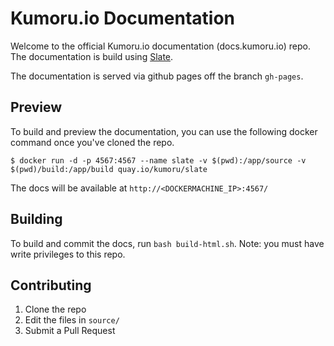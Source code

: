 # Kumoru.io Documentation

Welcome to the official Kumoru.io documentation (docs.kumoru.io) repo. The documentation is build using [Slate](https://github.com/tripit/slate).

The documentation is served via github pages off the branch `gh-pages`.

## Preview

To build and preview the documentation, you can use the following docker command once you've cloned the repo.

```shell
$ docker run -d -p 4567:4567 --name slate -v $(pwd):/app/source -v $(pwd)/build:/app/build quay.io/kumoru/slate
```

The docs will be available at `http://<DOCKERMACHINE_IP>:4567/`

## Building
To build and commit the docs, run `bash build-html.sh`. Note: you must have write privileges to this repo.

## Contributing
1. Clone the repo
2. Edit the files in `source/`
3. Submit a Pull Request
